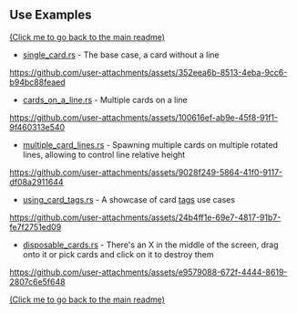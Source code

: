 ## Use Examples

[(Click me to go back to the main readme)](../README.md)


* [single_card.rs](single_card.rs) - The base case, a card without a line
  
https://github.com/user-attachments/assets/352eea6b-8513-4eba-9cc6-b94bc88feaed


* [cards_on_a_line.rs](cards_on_a_line.rs) - Multiple cards on a line

https://github.com/user-attachments/assets/100616ef-ab9e-45f8-91f1-9f460313e540


* [multiple_card_lines.rs](multiple_card_lines.rs) - Spawning multiple cards on multiple rotated lines, allowing to control line relative height

https://github.com/user-attachments/assets/9028f249-5864-41f0-9117-df08a2911644


* [using_card_tags.rs](using_card_tags.rs) - A showcase of card [tags](../src/cards/tags.rs) use cases

https://github.com/user-attachments/assets/24b4ff1e-69e7-4817-91b7-fe7f2751ed09


* [disposable_cards.rs](disposable_cards.rs) - There's an X in the middle of the screen, drag onto it or pick cards and click on it to destroy them

https://github.com/user-attachments/assets/e9579088-672f-4444-8619-2807c6e5f648



[(Click me to go back to the main readme)](../README.md)
